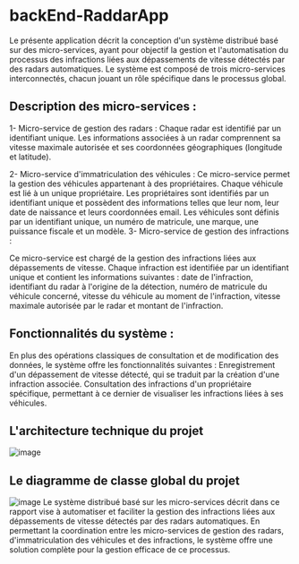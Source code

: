 # backEnd-RaddarApp

Le présente application décrit la conception d'un système distribué basé sur des micro-services, ayant pour objectif la gestion et l'automatisation du processus des infractions liées aux dépassements de vitesse détectés par des radars automatiques. Le système est composé de trois micro-services interconnectés, chacun jouant un rôle spécifique dans le processus global.

## Description des micro-services :

  1-	Micro-service de gestion des radars :
Chaque radar est identifié par un identifiant unique.
Les informations associées à un radar comprennent sa vitesse maximale autorisée et ses coordonnées géographiques (longitude et latitude).

  2-	Micro-service d'immatriculation des véhicules :
Ce micro-service permet la gestion des véhicules appartenant à des propriétaires.
Chaque véhicule est lié à un unique propriétaire.
Les propriétaires sont identifiés par un identifiant unique et possèdent des informations telles que leur nom, leur date de naissance et leurs coordonnées email.
Les véhicules sont définis par un identifiant unique, un numéro de matricule, une marque, une puissance fiscale et un modèle.
  3-	Micro-service de gestion des infractions :

Ce micro-service est chargé de la gestion des infractions liées aux dépassements de vitesse.
Chaque infraction est identifiée par un identifiant unique et contient les informations suivantes : date de l'infraction, identifiant du radar à l'origine de la détection, numéro de matricule du véhicule concerné, vitesse du véhicule au moment de l'infraction, vitesse maximale autorisée par le radar et montant de l'infraction.

## Fonctionnalités du système : 
En plus des opérations classiques de consultation et de modification des données, le système offre les fonctionnalités suivantes :
Enregistrement d'un dépassement de vitesse détecté, qui se traduit par la création d'une infraction associée.
Consultation des infractions d'un propriétaire spécifique, permettant à ce dernier de visualiser les infractions liées à ses véhicules.

## L'architecture technique du projet
![image](https://github.com/salma-SABROU/backEnd-RaddarApp/assets/129564311/0f16c737-c2af-4be3-a5c4-3a33d602354d)

## Le diagramme de classe global du projet
![image](https://github.com/salma-SABROU/backEnd-RaddarApp/assets/129564311/841e8070-dfc8-4355-9de3-d1929207a5f6)
Le système distribué basé sur les micro-services décrit dans ce rapport vise à automatiser et faciliter la gestion des infractions liées aux dépassements de vitesse détectés par des radars automatiques. En permettant la coordination entre les micro-services de gestion des radars, d'immatriculation des véhicules et des infractions, le système offre une solution complète pour la gestion efficace de ce processus.
